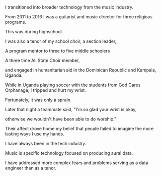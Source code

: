 I transitioned into broader
technology from
the music industry.

From 2011 to 2016 I was
a guitarist and music
director for three
religious programs.

This was during highschool.

I was also a tenor of my
school choir, a section
leader,

A program mentor to three
to five middle schoolers

A three time All State
Choir member,

and engaged in humanitarian
aid in the Dominican
Republic and Kampala,
Uganda.

While in Uganda playing soccer
with the students from God Cares
Orphanage, I tripped
and hurt my wrist.

Fortunately, it was only
a sprain.

Later that night a teammate said,
"I'm so glad your wrist is okay,

otherwise we wouldn't have been
able to do worship."

Their affect drove home
my belief that people failed
to imagine the more
lasting ways I use my hands.

I have always been in the
tech industry.

Music is specific technology
focused on producing aural data.

I have addressed more complex
fears and problems serving
as a data engineer than
as a tenor.
